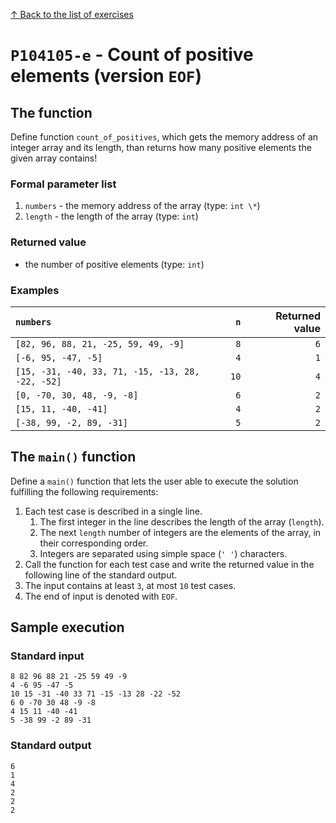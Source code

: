 
[↑ Back to the list of exercises](./README.md)

# `P104105-e` - Count of positive elements (version `EOF`)

## The function

Define function `count_of_positives`, which gets the memory address of an integer array and its length, than returns how many positive elements the given array contains!

### Formal parameter list
         
1. `numbers` - the memory address of the array (type: `int \*`)
1. `length` - the length of the array (type: `int`)


### Returned value

* the number of positive elements (type: `int`)

### Examples

| `numbers` | `n` | Returned value | 
| :--- | ---: | ---: | 
| `[82, 96, 88, 21, -25, 59, 49, -9]` | `8` | `6` |
| `[-6, 95, -47, -5]` | `4` | `1` |
| `[15, -31, -40, 33, 71, -15, -13, 28, -22, -52]` | `10` | `4` |
| `[0, -70, 30, 48, -9, -8]` | `6` | `2` |
| `[15, 11, -40, -41]` | `4` | `2` |
| `[-38, 99, -2, 89, -31]` | `5` | `2` |

## The `main()` function

Define a `main()` function that lets the user able to execute the solution fulfilling the following requirements:

1. Each test case is described in a single line.
    1. The first integer in the line describes the length of the array (`length`).
    1. The next `length` number of integers are the elements of the array, in their corresponding order.
    1. Integers are separated using simple space (`' '`) characters.
1. Call the function for each test case and write the returned value in the following line of the standard output.
1. The input contains at least `3`, at most `10` test cases.
1. The end of input is denoted with `EOF`.

## Sample execution

### Standard input

```
8 82 96 88 21 -25 59 49 -9
4 -6 95 -47 -5
10 15 -31 -40 33 71 -15 -13 28 -22 -52
6 0 -70 30 48 -9 -8
4 15 11 -40 -41
5 -38 99 -2 89 -31
```

### Standard output

```
6
1
4
2
2
2
```